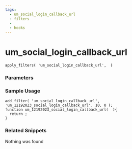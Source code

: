 ```yaml
---
tags: 
  - um_social_login_callback_url
  - filters
  - 
  - hooks
---
```

# um\_social\_login\_callback\_url

``` php:no-line-numbers
apply_filters( 'um_social_login_callback_url',  )
```
<div class='hook-sep'></div>

### Parameters

<div class='hook-sep'></div>



### Sample Usage

``` php:no-line-numbers
add_filter( 'um_social_login_callback_url', 'um_12192023_social_login_callback_url', 10, 0 );
function um_12192023_social_login_callback_url(  ){
  return ;
}
```
<div class='hook-sep'></div>



### Related Snippets

Nothing was found

